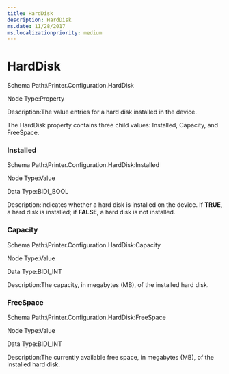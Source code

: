 ```yaml
---
title: HardDisk
description: HardDisk
ms.date: 11/28/2017
ms.localizationpriority: medium
---
```


# HardDisk


Schema Path:\\Printer.Configuration.HardDisk

Node Type:Property

Description:The value entries for a hard disk installed in the device.

The HardDisk property contains three child values: Installed, Capacity, and FreeSpace.

### <span id="installed"></span><span id="INSTALLED"></span> Installed

Schema Path:\\Printer.Configuration.HardDisk:Installed

Node Type:Value

Data Type:BIDI\_BOOL

Description:Indicates whether a hard disk is installed on the device. If **TRUE**, a hard disk is installed; if **FALSE**, a hard disk is not installed.

### <span id="capacity"></span><span id="CAPACITY"></span> Capacity

Schema Path:\\Printer.Configuration.HardDisk:Capacity

Node Type:Value

Data Type:BIDI\_INT

Description:The capacity, in megabytes (MB), of the installed hard disk.

### <span id="freespace"></span><span id="FREESPACE"></span> FreeSpace

Schema Path:\\Printer.Configuration.HardDisk:FreeSpace

Node Type:Value

Data Type:BIDI\_INT

Description:The currently available free space, in megabytes (MB), of the installed hard disk.

 

 




